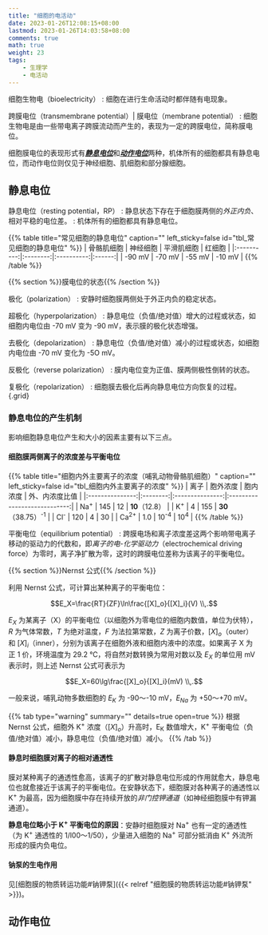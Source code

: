 ```yaml
---
title: "细胞的电活动"
date: 2023-01-26T12:08:15+08:00
lastmod: 2023-01-26T14:03:58+08:00
comments: true
math: true
weight: 23
tags:
    - 生理学
    - 电活动
---
```


细胞生物电（bioelectricity）
: 细胞在进行生命活动时都伴随有电现象。

跨膜电位（transmembrane potential）| 膜电位（membrane potential）
: 细胞生物电是由一些带电离子跨膜流动而产生的，表现为一定的跨膜电位，简称膜电位。

细胞膜电位的表现形式有[***静息电位***](#静息电位)和[***动作电位***](#动作电位)两种，机体所有的细胞都具有静息电位，而动作电位则仅见于神经细胞、肌细胞和部分腺细胞。

<!--more-->

## 静息电位

静息电位（resting potential，RP）
: 静息状态下存在于细胞膜两侧的*外正内负*、相对平稳的电位差。
: 机体所有的细胞都具有静息电位。

{{% table title="常见细胞的静息电位" caption="" left_sticky=false id="tbl_常见细胞的静息电位" %}}
| 骨骼肌细胞 | 神经细胞 | 平滑肌细胞 | 红细胞 |
|:----------:|:--------:|:----------:|:------:|
|   -90 mV   |  -70 mV  |   -55 mV   | -10 mV |
{{% /table %}}

{{% section %}}膜电位的状态{{% /section %}}

极化（polarization）
: 安静时细胞膜两侧处于外正内负的稳定状态。

超极化（hyperpolarization）
: 静息电位（负值/绝对值）增大的过程或状态，如细胞内电位由 -70 mV 变为 -90 mV，表示膜的极化状态增强。

去极化（depolarization）
: 静息电位（负值/绝对值）减小的过程或状态，如细胞内电位由 -70 mV 变化为 -5O mV。

反极化（reverse polarization）
: 膜内电位变为正值、膜两侧极性倒转的状态。

复极化（repolarization）
: 细胞膜去极化后再向静息电位方向恢复的过程。
{.grid}

### 静息电位的产生机制

影响细胞静息电位产生和大小的因素主要有以下三点。

#### 细胞膜两侧离子的浓度差与平衡电位

{{% table title="细胞内外主要离子的浓度（哺乳动物骨骼肌细胞）" caption="" left_sticky=false id="tbl_细胞内外主要离子的浓度" %}}
|       离子      | 胞外浓度 |     胞内浓度    |        外、内浓度比值        |
|:---------------:|:--------:|:---------------:|:----------------------------:|
|  Na<sup>+</sup> |    145   |        12       |        **10**（12.8）        |
|  K<sup>+</sup>  |     4    |       155       | **30**（38.75）<sup>-1</sup> |
|  Cl<sup>-</sup> |    120   |        4        |              30              |
| Ca<sup>2+</sup> |    1.0   | 10<sup>-4</sup> |        10<sup>4</sup>        |
{{% /table %}}

平衡电位（equilibrium potential）
: 跨膜电场和离子浓度差这两个影响带电离子移动的驱动力的代数和，即*离子的电-化学驱动力*（electrochemical driving force）为零时，离子净扩散为零，这时的跨膜电位差称为该离子的平衡电位。

{{% section %}}Nernst 公式{{% /section %}}

利用 Nernst 公式，可计算出某种离子的平衡电位：

$$E_X=\frac{RT}{ZF}\ln\frac{[X]_o}{[X]_i}(V)
\\,.$$

$E_X$ 为某离子（X）的平衡电位（以细胞外为零电位的细胞内数值，单位为伏特），$R$ 为气体常数，$T$ 为绝对温度，$F$ 为法拉第常数，$Z$ 为离子价数，$[X]_o$（outer）和 $[X]_i$（inner），分别为该离子在细胞外液和细胞内液中的浓度。如果离子 X 为正 1 价，环境温度为 29.2 ℃，将自然对数转换为常用对数以及 $E_X$ 的单位用 mV 表示时，则上述 Nernst 公式可表示为

$$E_X=60\lg\frac{[X]_o}{[X]_i}(mV)
\\,.$$

一般来说，哺乳动物多数细胞的 $E_{K}$ 为 -90～-10 mV，$E_{Na}$ 为 +50～+70 mV。

{{% tab type="warning" summary="" details=true open=true %}}
根据 Nernst 公式，细胞外 K<sup>+</sup> 浓度（$[X]_o$）升高时，E<sub>K</sub> 数值增大，K<sup>+</sup> 平衡电位（负值/绝对值）减小，静息电位（负值/绝对值）减小。
{{% /tab %}}

#### 静息时细胞膜对离子的相对通透性

膜对某种离子的通透性愈高，该离子的扩散对静息电位形成的作用就愈大，静息电位也就愈接近于该离子的平衡电位。在安静状态下，细胞膜对各种离子的通透性以 K<sup>+</sup> 为最高，因为细胞膜中存在持续开放的*非门控钾通道*（如神经细胞膜中有钾漏通道）。

**静息电位略小于 K<sup>+</sup> 平衡电位的原因**：安静时细胞膜对 Na<sup>+</sup> 也有一定的通透性（为 K<sup>+</sup> 通透性的 1/l00～1/50），少量进入细胞的 Na<sup>+</sup> 可部分抵消由 K<sup>+</sup> 外流所形成的膜内负电位。

#### 钠泵的生电作用

见[细胞膜的物质转运功能#钠钾泵]({{< relref "细胞膜的物质转运功能#钠钾泵" >}})。

## 动作电位

